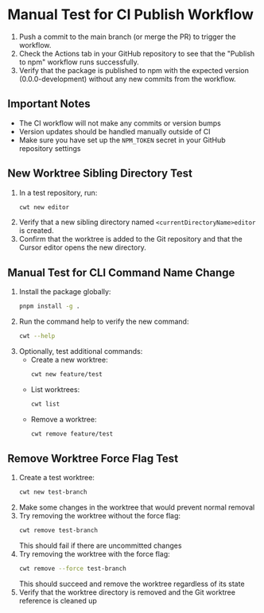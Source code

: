 # Manual Test for CI Publish Workflow

1. Push a commit to the main branch (or merge the PR) to trigger the workflow.
2. Check the Actions tab in your GitHub repository to see that the "Publish to npm" workflow runs successfully.
3. Verify that the package is published to npm with the expected version (0.0.0-development) without any new commits from the workflow.

## Important Notes

- The CI workflow will not make any commits or version bumps
- Version updates should be handled manually outside of CI
- Make sure you have set up the `NPM_TOKEN` secret in your GitHub repository settings 

## New Worktree Sibling Directory Test

1. In a test repository, run:
   ```bash
   cwt new editor
   ```
2. Verify that a new sibling directory named `<currentDirectoryName>editor` is created.
3. Confirm that the worktree is added to the Git repository and that the Cursor editor opens the new directory. 

## Manual Test for CLI Command Name Change

1. Install the package globally:
   ```bash
   pnpm install -g .
   ```
2. Run the command help to verify the new command:
   ```bash
   cwt --help
   ```
3. Optionally, test additional commands:
   - Create a new worktree:
     ```bash
     cwt new feature/test
     ```
   - List worktrees:
     ```bash
     cwt list
     ```
   - Remove a worktree:
     ```bash
     cwt remove feature/test
     ```

## Remove Worktree Force Flag Test

1. Create a test worktree:
   ```bash
   cwt new test-branch
   ```
2. Make some changes in the worktree that would prevent normal removal
3. Try removing the worktree without the force flag:
   ```bash
   cwt remove test-branch
   ```
   This should fail if there are uncommitted changes
4. Try removing the worktree with the force flag:
   ```bash
   cwt remove --force test-branch
   ```
   This should succeed and remove the worktree regardless of its state
5. Verify that the worktree directory is removed and the Git worktree reference is cleaned up
